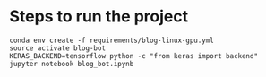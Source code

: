 # Steps to run the project

```
conda env create -f requirements/blog-linux-gpu.yml
source activate blog-bot
KERAS_BACKEND=tensorflow python -c "from keras import backend"
jupyter notebook blog_bot.ipynb
```
